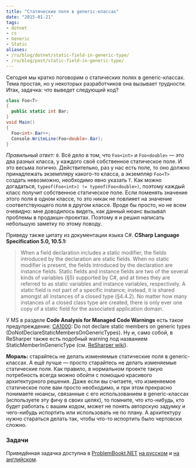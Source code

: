 ```yaml
---
title: "Статические поля в generic-классах"
date: "2015-01-21"
tags:
- dotnet
- cs
- Generic
- Static
aliases:
- /ru/blog/dotnet/static-field-in-generic-type/
- /ru/blog/post/static-field-in-generic-type/
---
```


Сегодня мы кратко поговорим о статических полях в generic-классах. Тема простая, но у некоторых разработчиков она вызывает трудности. Итак, задачка: что выведет следующий код?

```cs
class Foo<T>
{
  public static int Bar;
}
void Main()
{
  Foo<int>.Bar++;
  Console.WriteLine(Foo<double>.Bar);
}
```
<!--more-->

*Правильный ответ:* `0`. Всё дело в том, что `Foo<int>` и `Foo<double>` — это два разных класса, у каждого своё собственное статическое поле. И это весьма логично. Действительно, раз у нас есть поле, то оно должно принадлежать экземпляру какого-то класса, а экземпляр `Foo<T>` создать невозможно, необходимо явно указать `T`. Как можно догадаться, `typeof(Foo<int>) != typeof(Foo<double>)`, поэтому каждый класс получит собственное статическое поле. Если поменять значение этого поля в одном классе, то это никак не повлияет на значение соответствующего поля в другом классе. Вроде бы просто, но не всем очевидно: мне доводилось видеть, как данный нюанс вызывал проблемы в продакшн-проектах. Поэтому я и решил написать небольшую заметку по этому поводу.

Приведу также цитату из документации языка C#. **CSharp Language Specification 5.0, 10.5.1:**

> When a field declaration includes a  static modifier, the fields introduced by the declaration are static fields. When no  static modifier is present, the fields introduced by the declaration are instance fields. Static fields and instance fields are two of the several kinds of variables (§5) supported by C#, and at times they are referred to as static variables and instance variables, respectively. A static field is not part of a specific instance; instead, it is shared amongst all instances of a closed type (§4.4.2). No matter how many instances of a closed class type are created, there is only ever one copy of a static field for the associated application domain.

У MS в разделе **Code Analysis for Managed Code Warnings** есть такое предупреждение: [CA1000](https://msdn.microsoft.com/en-us/library/ms182139.aspx): Do not declare static members on generic types (DoNotDeclareStaticMembersOnGenericTypes). Ну и, само собой, в ReSharper также есть подобный warning под названием StaticMemberInGenericType (см. [ReSharper wiki](https://confluence.jetbrains.com/display/ReSharper/Static+field+in+generic+type)).

**Мораль:** старайтесь не делать изменяемые статические поля в generic-классах. А ещё лучше — просто старайтесь не делать изменяемые статические поля. Как правило, в нормальном проекте такую потребность всегда можно обойти с помощью красивого архитектурного решения. Даже если вы считаете, что изменяемое статическое поле вам просто необходимо, и при этом прекрасно понимаете нюансы, связанные с его использованием в generic-классах (используете эту фичу в своих целях), то помните, что кто-нибудь, кто будет работать с вашим кодом, может не понять авторскую задумку и чего-нибудь испортить или использовать не по плану. А архитектуру нужно стараться делать так, чтобы что-то испортить было чертовски сложно.

### Задачи

Приведённая задачка доступна в [ProblemBookt.NET](http://problembook.net/) [на русском](http://problembook.net/content/ru/Oop/StaticFieldInGenericType-P.html) и [на английском](http://problembook.net/content/en/Oop/StaticFieldInGenericType-P.html).